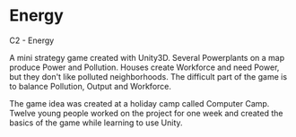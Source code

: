 Energy
======

C2 - Energy

A mini strategy game created with Unity3D. Several Powerplants on a map produce Power and Pollution. Houses create Workforce and need Power, but they don't like polluted neighborhoods. The difficult part of the game is to balance Pollution, Output and Workforce.

The game idea was created at a holiday camp called Computer Camp. Twelve young people worked on the project for one week and created the basics of the game while learning to use Unity.
